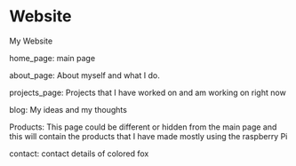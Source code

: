 Website
=======

My Website

home_page: main page

about_page: About myself and what I do.

projects_page: Projects that I have worked on and am working on right now

blog: My ideas and my thoughts

Products: This page could be different or hidden from the main page and this
will contain the products that I have made mostly using the raspberry Pi

contact: contact details of colored fox
